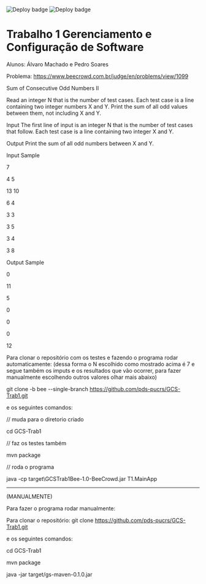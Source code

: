 ![Deploy badge](https://github.com/alvarocgm/gcst1/actions/workflows/codeql.yml/badge.svg)
![Deploy badge](https://github.com/alvarocgm/gcst1/actions/workflows/maven.yml/badge.svg)

# Trabalho 1 Gerenciamento e Configuração de Software
Alunos: Álvaro Machado e Pedro Soares

Problema: https://www.beecrowd.com.br/judge/en/problems/view/1099

Sum of Consecutive Odd Numbers II


Read an integer N that is the number of test cases. Each test case is a line containing two integer numbers X and Y. Print the sum of all odd values between them, not including X and Y.

Input
The first line of input is an integer N that is the number of test cases that follow. Each test case is a line containing two integer X and Y.

Output
Print the sum of all odd numbers between X and Y.

<p>Input Sample	
<p>7
<p>4 5
<p>13 10
<p>6 4
<p>3 3
<p>3 5
<p>3 4
<p>3 8
<p>Output Sample
<p>0
<p>11
<p>5
<p>0
<p>0
<p>0
<p>12
  
Para clonar o repositório com os testes e fazendo o programa rodar automaticamente: (dessa forma o N escolhido como mostrado acima é 7 e segue também os imputs e os resultados que vão ocorrer, para fazer manualmente escolhendo outros valores olhar mais abaixo)

git clone -b bee --single-branch https://github.com/pds-pucrs/GCS-Trab1.git

e os seguintes comandos:

// muda para o diretorio criado

cd GCS-Trab1

// faz os testes também

mvn package

// roda o programa

java -cp target\GCSTrab1Bee-1.0-BeeCrowd.jar T1.MainApp

------------

(MANUALMENTE)

Para fazer o programa rodar manualmente:

Para clonar o repositório: 
git clone https://github.com/pds-pucrs/GCS-Trab1.git

e os seguintes comandos:

cd GCS-Trab1

mvn package

java -jar target/gs-maven-0.1.0.jar
